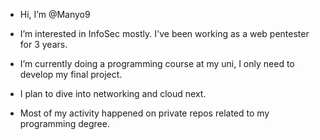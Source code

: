 - Hi, I’m @Manyo9
- I’m interested in InfoSec mostly. I've been working as a web pentester for 3 years.
- I’m currently doing a programming course at my uni, I only need to develop my final project.
- I plan to dive into networking and cloud next.

- Most of my activity happened on private repos related to my programming degree.
